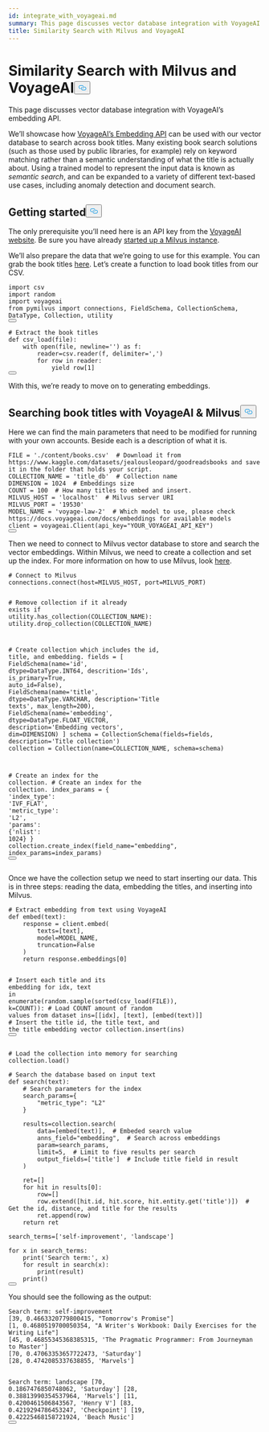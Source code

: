 ```yaml
---
id: integrate_with_voyageai.md
summary: This page discusses vector database integration with VoyageAI's embedding API.
title: Similarity Search with Milvus and VoyageAI
---
```

<h1 id="Similarity-Search-with-Milvus-and-VoyageAI" class="common-anchor-header">Similarity Search with Milvus and VoyageAI<button data-href="#Similarity-Search-with-Milvus-and-VoyageAI" class="anchor-icon" translate="no">
      <svg translate="no"
        aria-hidden="true"
        focusable="false"
        height="20"
        version="1.1"
        viewBox="0 0 16 16"
        width="16"
      >
        <path
          fill="#0092E4"
          fill-rule="evenodd"
          d="M4 9h1v1H4c-1.5 0-3-1.69-3-3.5S2.55 3 4 3h4c1.45 0 3 1.69 3 3.5 0 1.41-.91 2.72-2 3.25V8.59c.58-.45 1-1.27 1-2.09C10 5.22 8.98 4 8 4H4c-.98 0-2 1.22-2 2.5S3 9 4 9zm9-3h-1v1h1c1 0 2 1.22 2 2.5S13.98 12 13 12H9c-.98 0-2-1.22-2-2.5 0-.83.42-1.64 1-2.09V6.25c-1.09.53-2 1.84-2 3.25C6 11.31 7.55 13 9 13h4c1.45 0 3-1.69 3-3.5S14.5 6 13 6z"
        ></path>
      </svg>
    </button></h1><p>This page discusses vector database integration with VoyageAI’s embedding API.</p>
<p>We’ll showcase how <a href="https://docs.voyageai.com/docs/embeddings">VoyageAI’s Embedding API</a> can be used with our vector database to search across book titles. Many existing book search solutions (such as those used by public libraries, for example) rely on keyword matching rather than a semantic understanding of what the title is actually about. Using a trained model to represent the input data is known as <em>semantic search</em>, and can be expanded to a variety of different text-based use cases, including anomaly detection and document search.</p>
<h2 id="Getting-started" class="common-anchor-header">Getting started<button data-href="#Getting-started" class="anchor-icon" translate="no">
      <svg translate="no"
        aria-hidden="true"
        focusable="false"
        height="20"
        version="1.1"
        viewBox="0 0 16 16"
        width="16"
      >
        <path
          fill="#0092E4"
          fill-rule="evenodd"
          d="M4 9h1v1H4c-1.5 0-3-1.69-3-3.5S2.55 3 4 3h4c1.45 0 3 1.69 3 3.5 0 1.41-.91 2.72-2 3.25V8.59c.58-.45 1-1.27 1-2.09C10 5.22 8.98 4 8 4H4c-.98 0-2 1.22-2 2.5S3 9 4 9zm9-3h-1v1h1c1 0 2 1.22 2 2.5S13.98 12 13 12H9c-.98 0-2-1.22-2-2.5 0-.83.42-1.64 1-2.09V6.25c-1.09.53-2 1.84-2 3.25C6 11.31 7.55 13 9 13h4c1.45 0 3-1.69 3-3.5S14.5 6 13 6z"
        ></path>
      </svg>
    </button></h2><p>The only prerequisite you’ll need here is an API key from the <a href="https://dash.voyageai.com/api-keys">VoyageAI website</a>. Be sure you have already <a href="https://milvus.io/docs/install_standalone-docker.md">started up a Milvus instance</a>.</p>
<p>We’ll also prepare the data that we’re going to use for this example. You can grab the book titles <a href="https://www.kaggle.com/datasets/jealousleopard/goodreadsbooks">here</a>. Let’s create a function to load book titles from our CSV.</p>
<pre><code translate="no" class="language-python"><span class="hljs-keyword">import</span> csv
<span class="hljs-keyword">import</span> random
<span class="hljs-keyword">import</span> voyageai
<span class="hljs-keyword">from</span> pymilvus <span class="hljs-keyword">import</span> connections, <span class="hljs-title class_">FieldSchema</span>, <span class="hljs-title class_">CollectionSchema</span>, <span class="hljs-title class_">DataType</span>, <span class="hljs-title class_">Collection</span>, utility
<button class="copy-code-btn"></button></code></pre>
<pre><code translate="no" class="language-python"><span class="hljs-comment"># Extract the book titles</span>
<span class="hljs-keyword">def</span> <span class="hljs-title function_">csv_load</span>(<span class="hljs-params">file</span>):
    <span class="hljs-keyword">with</span> <span class="hljs-built_in">open</span>(file, newline=<span class="hljs-string">&#x27;&#x27;</span>) <span class="hljs-keyword">as</span> f:
        reader=csv.reader(f, delimiter=<span class="hljs-string">&#x27;,&#x27;</span>)
        <span class="hljs-keyword">for</span> row <span class="hljs-keyword">in</span> reader:
            <span class="hljs-keyword">yield</span> row[<span class="hljs-number">1</span>]
<button class="copy-code-btn"></button></code></pre>
<p>With this, we’re ready to move on to generating embeddings.</p>
<h2 id="Searching-book-titles-with-VoyageAI--Milvus" class="common-anchor-header">Searching book titles with VoyageAI &amp; Milvus<button data-href="#Searching-book-titles-with-VoyageAI--Milvus" class="anchor-icon" translate="no">
      <svg translate="no"
        aria-hidden="true"
        focusable="false"
        height="20"
        version="1.1"
        viewBox="0 0 16 16"
        width="16"
      >
        <path
          fill="#0092E4"
          fill-rule="evenodd"
          d="M4 9h1v1H4c-1.5 0-3-1.69-3-3.5S2.55 3 4 3h4c1.45 0 3 1.69 3 3.5 0 1.41-.91 2.72-2 3.25V8.59c.58-.45 1-1.27 1-2.09C10 5.22 8.98 4 8 4H4c-.98 0-2 1.22-2 2.5S3 9 4 9zm9-3h-1v1h1c1 0 2 1.22 2 2.5S13.98 12 13 12H9c-.98 0-2-1.22-2-2.5 0-.83.42-1.64 1-2.09V6.25c-1.09.53-2 1.84-2 3.25C6 11.31 7.55 13 9 13h4c1.45 0 3-1.69 3-3.5S14.5 6 13 6z"
        ></path>
      </svg>
    </button></h2><p>Here we can find the main parameters that need to be modified for running with your own accounts. Beside each is a description of what it is.</p>
<pre><code translate="no" class="language-python">FILE = <span class="hljs-string">&#x27;./content/books.csv&#x27;</span>  <span class="hljs-comment"># Download it from https://www.kaggle.com/datasets/jealousleopard/goodreadsbooks and save it in the folder that holds your script.</span>
COLLECTION_NAME = <span class="hljs-string">&#x27;title_db&#x27;</span>  <span class="hljs-comment"># Collection name</span>
DIMENSION = <span class="hljs-number">1024</span>  <span class="hljs-comment"># Embeddings size</span>
COUNT = <span class="hljs-number">100</span>  <span class="hljs-comment"># How many titles to embed and insert.</span>
MILVUS_HOST = <span class="hljs-string">&#x27;localhost&#x27;</span>  <span class="hljs-comment"># Milvus server URI</span>
MILVUS_PORT = <span class="hljs-string">&#x27;19530&#x27;</span>
MODEL_NAME = <span class="hljs-string">&#x27;voyage-law-2&#x27;</span>  <span class="hljs-comment"># Which model to use, please check https://docs.voyageai.com/docs/embeddings for available models</span>
client = voyageai.Client(api_key=<span class="hljs-string">&quot;YOUR_VOYAGEAI_API_KEY&quot;</span>)
<button class="copy-code-btn"></button></code></pre>
<p>Then we need to connect to Milvus vector database to store and search the vector embeddings. Within Milvus, we need to create a collection and set up the index. For more information on how to use Milvus, look <a href="https://milvus.io/docs/example_code.md">here</a>.</p>
<pre><code translate="no" class="language-python"><span class="hljs-comment"># Connect to Milvus</span>
connections.connect(host=MILVUS_HOST, port=MILVUS_PORT)

<span class="hljs-comment"># Remove collection if it already exists</span>
<span class="hljs-keyword">if</span> utility.has_collection(COLLECTION_NAME):
    utility.drop_collection(COLLECTION_NAME)

<span class="hljs-comment"># Create collection which includes the id, title, and embedding.</span>
fields = [
    FieldSchema(name=<span class="hljs-string">&#x27;id&#x27;</span>, dtype=DataType.INT64, descrition=<span class="hljs-string">&#x27;Ids&#x27;</span>, is_primary=<span class="hljs-literal">True</span>, auto_id=<span class="hljs-literal">False</span>),
    FieldSchema(name=<span class="hljs-string">&#x27;title&#x27;</span>, dtype=DataType.VARCHAR, description=<span class="hljs-string">&#x27;Title texts&#x27;</span>, max_length=<span class="hljs-number">200</span>),
    FieldSchema(name=<span class="hljs-string">&#x27;embedding&#x27;</span>, dtype=DataType.FLOAT_VECTOR, description=<span class="hljs-string">&#x27;Embedding vectors&#x27;</span>, dim=DIMENSION)
]
schema = CollectionSchema(fields=fields, description=<span class="hljs-string">&#x27;Title collection&#x27;</span>)
collection = Collection(name=COLLECTION_NAME, schema=schema)

<span class="hljs-comment"># Create an index for the collection.</span>
<span class="hljs-comment"># Create an index for the collection.</span>
index_params = {
    <span class="hljs-string">&#x27;index_type&#x27;</span>: <span class="hljs-string">&#x27;IVF_FLAT&#x27;</span>,
    <span class="hljs-string">&#x27;metric_type&#x27;</span>: <span class="hljs-string">&#x27;L2&#x27;</span>,
    <span class="hljs-string">&#x27;params&#x27;</span>: {<span class="hljs-string">&#x27;nlist&#x27;</span>: <span class="hljs-number">1024</span>}
}
collection.create_index(field_name=<span class="hljs-string">&quot;embedding&quot;</span>, index_params=index_params)
<button class="copy-code-btn"></button></code></pre>
<p>Once we have the collection setup we need to start inserting our data. This is in three steps: reading the data, embedding the titles, and inserting into Milvus.</p>
<pre><code translate="no" class="language-python"><span class="hljs-comment"># Extract embedding from text using VoyageAI</span>
<span class="hljs-keyword">def</span> <span class="hljs-title function_">embed</span>(<span class="hljs-params">text</span>):
    response = client.embed(
        texts=[text],
        model=MODEL_NAME,
        truncation=<span class="hljs-literal">False</span>
    )
    <span class="hljs-keyword">return</span> response.embeddings[<span class="hljs-number">0</span>]


<span class="hljs-comment"># Insert each title and its embedding</span>
<span class="hljs-keyword">for</span> idx, text <span class="hljs-keyword">in</span> <span class="hljs-built_in">enumerate</span>(random.sample(<span class="hljs-built_in">sorted</span>(csv_load(FILE)), k=COUNT)):  <span class="hljs-comment"># Load COUNT amount of random values from dataset</span>
    ins=[[idx], [text], [embed(text)]]  <span class="hljs-comment"># Insert the title id, the title text, and the title embedding vector</span>
    collection.insert(ins)
<button class="copy-code-btn"></button></code></pre>
<pre><code translate="no" class="language-python"><span class="hljs-comment"># Load the collection into memory for searching</span>
collection.load()

<span class="hljs-comment"># Search the database based on input text</span>
<span class="hljs-keyword">def</span> <span class="hljs-title function_">search</span>(<span class="hljs-params">text</span>):
    <span class="hljs-comment"># Search parameters for the index</span>
    search_params={
        <span class="hljs-string">&quot;metric_type&quot;</span>: <span class="hljs-string">&quot;L2&quot;</span>
    }

    results=collection.search(
        data=[embed(text)],  <span class="hljs-comment"># Embeded search value</span>
        anns_field=<span class="hljs-string">&quot;embedding&quot;</span>,  <span class="hljs-comment"># Search across embeddings</span>
        param=search_params,
        limit=<span class="hljs-number">5</span>,  <span class="hljs-comment"># Limit to five results per search</span>
        output_fields=[<span class="hljs-string">&#x27;title&#x27;</span>]  <span class="hljs-comment"># Include title field in result</span>
    )

    ret=[]
    <span class="hljs-keyword">for</span> hit <span class="hljs-keyword">in</span> results[<span class="hljs-number">0</span>]:
        row=[]
        row.extend([hit.<span class="hljs-built_in">id</span>, hit.score, hit.entity.get(<span class="hljs-string">&#x27;title&#x27;</span>)])  <span class="hljs-comment"># Get the id, distance, and title for the results</span>
        ret.append(row)
    <span class="hljs-keyword">return</span> ret

search_terms=[<span class="hljs-string">&#x27;self-improvement&#x27;</span>, <span class="hljs-string">&#x27;landscape&#x27;</span>]

<span class="hljs-keyword">for</span> x <span class="hljs-keyword">in</span> search_terms:
    <span class="hljs-built_in">print</span>(<span class="hljs-string">&#x27;Search term:&#x27;</span>, x)
    <span class="hljs-keyword">for</span> result <span class="hljs-keyword">in</span> search(x):
        <span class="hljs-built_in">print</span>(result)
    <span class="hljs-built_in">print</span>()
<button class="copy-code-btn"></button></code></pre>
<p>You should see the following as the output:</p>
<pre><code translate="no">Search term: self-improvement
[<span class="hljs-meta">39, 0.4663320779800415, <span class="hljs-string">&quot;Tomorrow&#x27;s Promise&quot;</span></span>]
[<span class="hljs-meta">1, 0.4680519700050354, <span class="hljs-string">&quot;A Writer&#x27;s Workbook: Daily Exercises for the Writing Life&quot;</span></span>]
[<span class="hljs-meta">45, 0.46855345368385315, &#x27;The Pragmatic Programmer: From Journeyman to Master&#x27;</span>]
[<span class="hljs-meta">70, 0.47063353657722473, &#x27;Saturday&#x27;</span>]
[<span class="hljs-meta">28, 0.4742085337638855, &#x27;Marvels&#x27;</span>]

Search term: landscape
[<span class="hljs-meta">70, 0.1867476850748062, &#x27;Saturday&#x27;</span>]
[<span class="hljs-meta">28, 0.38813990354537964, &#x27;Marvels&#x27;</span>]
[<span class="hljs-meta">11, 0.4200461506843567, &#x27;Henry V&#x27;</span>]
[<span class="hljs-meta">83, 0.4219294786453247, &#x27;Checkpoint&#x27;</span>]
[<span class="hljs-meta">19, 0.42225468158721924, &#x27;Beach Music&#x27;</span>]
<button class="copy-code-btn"></button></code></pre>
